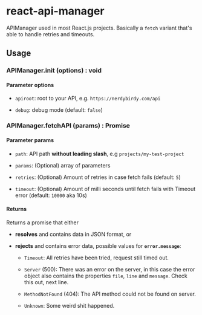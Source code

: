 # react-api-manager

APIManager used in most React.js projects. Basically a `fetch` variant that's able to handle retries and timeouts.

## Usage

### APIManager.init (options) : void

#### Parameter options

- `apiroot`: root to your API, e.g. `https://nerdybirdy.com/api`

- `debug`: debug mode (default: `false`)


### APIManager.fetchAPI (params) : Promise

#### Parameter params

- `path`: API path **without leading slash**, e.g `projects/my-test-project`

- `params`: (Optional) array of parameters

- `retries`: (Optional) Amount of retries in case fetch fails (default: `5`)

- `timeout`: (Optional) Amount of milli seconds until fetch fails with Timeout error (default: `10000` aka 10s)

#### Returns

Returns a promise that either 

- **resolves** and contains data in JSON format, or

- **rejects** and contains error data, possible values for **`error.message`**: 

  - `Timeout`: All retries have been tried, request still timed out.

  - `Server` (500): There was an error on the server, in this case the error object also contains the properties `file`, `line` and `message`.
  Check this out, next line.

  - `MethodNotFound` (404): The API method could not be found on server.

  - `Unknown`: Some weird shit happened.